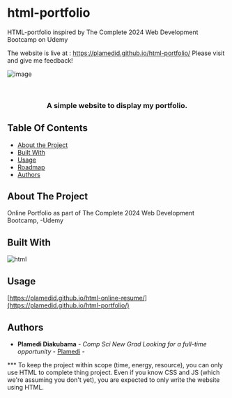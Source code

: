 # html-portfolio
HTML-portfolio inspired by The Complete 2024 Web Development Bootcamp on Udemy 

The website is live at : https://plamedid.github.io/html-portfolio/
Please visit and give me feedback!

![image](https://github.com/PlamediD/html-portfolio/assets/87151146/36ff227f-8552-48cd-a2a2-316900c6c001)



<br/>
<p align="center">
  <a href="https://github.com/PlamediD/html-online-portfolio">
    
  </a>

  <h3 align="center">A simple website to display my portfolio. </h3>

 
</p>



## Table Of Contents

* [About the Project](#about-the-project)
* [Built With](#built-with)
* [Usage](#usage)
* [Roadmap](#roadmap)
* [Authors](#authors)

## About The Project
Online Portfolio as part of The Complete 2024 Web Development Bootcamp, -Udemy



## Built With

![html](https://github.com/PlamediD/html-online-resume/assets/87151146/8c1aa4e1-62ed-494f-88f4-d7da07fb96a6)


## Usage

[https://plamedid.github.io/html-online-resume/](https://plamedid.github.io/html-portfolio/)






## Authors

* **Plamedi Diakubama** - *Comp Sci New Grad Looking for a full-time opportunity* - [Plamedi](https://github.com/PlamediD/) - 








      
*** To keep the project within scope (time, energy, resource), you can only use HTML to complete thing project. Even if you know CSS and JS (which we're assuming you don't yet), you are expected to only write the website using HTML.


